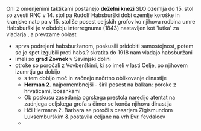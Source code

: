Oni z omenjenimi taktikami postanejo **deželni knezi** SLO ozemlja
do 15. stol so zvesti RNC v 14. stol pa Rudolf Habsburški dobi ozemlje koroške in kranjske nato pa v 15. stol še posest celjskih grofov ko njihova rodbina umre
Habsburški je v obdobju interregnuma (1843) nastavljen kot 'lutka' za vladarja , a prevzame oblast
- sprva podrejeni habsburžanom, poskusili pridobiti samostojnost, potem so jo spet izgubili proti habs.? skratka do 1918 nam vladajo habsburžani
- imeli so **grad Žovnek** v Savinjski dolini 
- otroke so poročali z Vovberškimi, ki so imeli v lasti Celje, po njihovem izumrtju ga dobijo
	- s tem dobijo moč in začnejo načrtno oblikovanje dinastije
	- **Herman 2.** najpomembnejši - širil posest na balkan: poroke z hrvaticami, bosankami
	- Ob poskusu zasedanja ogrskega prestola naredijo atentat na zadnjega celjskega grofa s čimer se konča njihova dinastija
	- Hči Hermana 2. Barbara se poroči s cesarjem Zigismundom Luksemburškim & postavila celjane na vrh Evr. fevdalcev
	- 